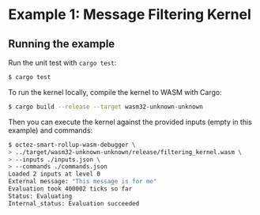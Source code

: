 # Example 1: Message Filtering Kernel

## Running the example

Run the unit test with `cargo test`:

<!-- $MDX skip -->
```sh
$ cargo test
```

To run the kernel locally, compile the kernel to WASM with Cargo:
<!-- $MDX skip -->
```sh
$ cargo build --release --target wasm32-unknown-unknown
```

Then you can execute the kernel against the provided inputs (empty in this example) and commands:
```sh
$ octez-smart-rollup-wasm-debugger \
> ../target/wasm32-unknown-unknown/release/filtering_kernel.wasm \
> --inputs ./inputs.json \
> --commands ./commands.json
Loaded 2 inputs at level 0
External message: "This message is for me"
Evaluation took 400002 ticks so far
Status: Evaluating
Internal_status: Evaluation succeeded
```
